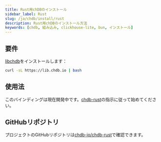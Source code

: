 ```yaml
---
title: Rust用chDBのインストール
sidebar_label: Rust
slug: /ja/chdb/install/rust
description: Rust用chDBのインストール方法
keywords: [chdb, 組み込み, clickhouse-lite, bun, インストール]
---
```


## 要件

[libchdb](https://github.com/chdb-io/chdb)をインストールします：

```bash
curl -sL https://lib.chdb.io | bash
```

## 使用法

このバインディングは現在開発中です。[chdb-rust](https://github.com/chdb-io/chdb-rust)の指示に従って始めてください。

## GitHubリポジトリ

プロジェクトのGitHubリポジトリは[chdb-io/chdb-rust](https://github.com/chdb-io/chdb-rust)で確認できます。
